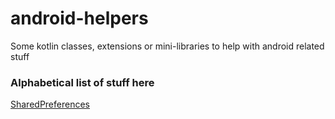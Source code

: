 # android-helpers

Some kotlin classes, extensions or mini-libraries to help with android related stuff

### Alphabetical list of stuff here

[SharedPreferences](tools/preferences/api)